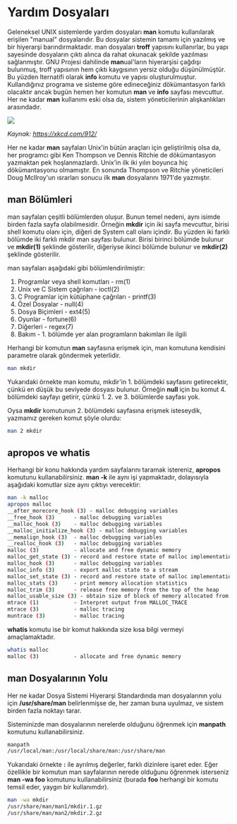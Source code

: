 # Yardım Dosyaları

Geleneksel UNIX sistemlerde yardım dosyaları **man** komutu kullanılarak erişilen "manual" dosyalarıdır. Bu dosyalar sistemin tamamı için yazılmış ve bir hiyerarşi barındırmaktadır. man dosyaları **troff** yapısını kullanırlar, bu yapı sayesinde dosyaların çıktı alınca da rahat okunacak şekilde yazılması sağlanmıştır. GNU Projesi dahilinde **man**ual'ların hiyerarşisi çağdışı bulunmuş, troff yapısının hem çıktı kaygısının yersiz olduğu düşünülmüştür. Bu yüzden lternatifi olarak **info** komutu ve yapısı oluşturulmuştur. Kullandığınız programa ve sisteme göre edineceğiniz dökümantasyon farklı olacaktır ancak bugün hemen her komutun **man** ve **info** sayfası mevcuttur. Her ne kadar **man** kullanımı eski olsa da, sistem yöneticilerinin alışkanlıkları arasındadır.

![](https://imgs.xkcd.com/comics/manual_override.png)

*Kaynak: https://xkcd.com/912/*

Her ne kadar **man** sayfaları Unix'in bütün araçları için geliştirilmiş olsa da, her programcı gibi Ken Thompson ve Dennis Ritchie de dökümantasyon yazmaktan pek hoşlanmazlardı. Unix'in ilk iki yılın boyunca hiç dökümantasyonu olmamıştır. En sonunda Thompson ve Ritchie yöneticileri Doug McIlroy'un ısrarları sonucu ilk **man** dosyalarını 1971'de yazmıştır.

## man Bölümleri

man sayfaları çeşitli bölümlerden oluşur. Bunun temel nedeni, aynı isimde birden fazla sayfa olabilmesidir. Örneğin **mkdir** için iki sayfa mevcuttur, birisi shell komutu olanı için, diğeri de System call olanı içindir. Bu yüzden iki farklı bölümde iki farklı mkdir man sayfası bulunur. Birisi birinci bölümde bulunur ve **mkdir(1)** şeklinde gösterilir, diğeriyse ikinci bölümde bulunur ve **mkdir(2)** şeklinde gösterilir.

man sayfaları aşağıdaki gibi bölümlendirilmiştir:

1. Programlar veya shell komutları - rm(1)
2. Unix ve C Sistem çağrıları - ioctl(2)
3. C Programlar için kütüphane çağrıları - printf(3)
4. Özel Dosyalar - null(4)
5. Dosya Biçimleri - ext4(5)
6. Oyunlar - fortune(6)
7. Diğerleri - regex(7)
8. Bakım - 1. bölümde yer alan programların bakımları ile ilgili

Herhangi bir komutun **man** sayfasına erişmek için, man komutuna kendisini parametre olarak göndermek yeterlidir.

```bash
man mkdir
```

Yukarıdaki örnekte man komutu, mkdir'in 1. bölümdeki sayfasını getirecektir, çünkü en düşük bu seviyede dosyası bulunur. Örneğin **null** için bu komut 4. bölümdeki sayfayı getirir, çünkü 1. 2. ve 3. bölümlerde sayfası yok.

Oysa **mkdir** komutunun 2. bölümdeki sayfasına erişmek isteseydik, yazmamız gereken komut şöyle olurdu:

```bash
man 2 mkdir
```

## apropos ve whatis

Herhangi bir konu hakkında yardım sayfalarını taramak istereniz, **apropos** komutunu kullanabilirsiniz. **man -k** ile aynı işi yapmaktadır, dolayısıyla aşağıdaki komutlar size aynı çıktıyı verecektir:

```bash
man -k malloc
apropos malloc
__after_morecore_hook (3) - malloc debugging variables
__free_hook (3)      - malloc debugging variables
__malloc_hook (3)    - malloc debugging variables
__malloc_initialize_hook (3) - malloc debugging variables
__memalign_hook (3)  - malloc debugging variables
__realloc_hook (3)   - malloc debugging variables
malloc (3)           - allocate and free dynamic memory
malloc_get_state (3) - record and restore state of malloc implementation
malloc_hook (3)      - malloc debugging variables
malloc_info (3)      - export malloc state to a stream
malloc_set_state (3) - record and restore state of malloc implementation
malloc_stats (3)     - print memory allocation statistics
malloc_trim (3)      - release free memory from the top of the heap
malloc_usable_size (3) - obtain size of block of memory allocated from heap
mtrace (1)           - Interpret output from MALLOC_TRACE
mtrace (3)           - malloc tracing
muntrace (3)         - malloc tracing
```

**whatis** komutu ise bir komut hakkında size kısa bilgi vermeyi amaçlamaktadır.

```bash
whatis malloc
malloc (3)           - allocate and free dynamic memory
```

## man Dosyalarının Yolu

Her ne kadar Dosya Sistemi Hiyerarşi Standardında man dosyalarının yolu için **/usr/share/man** belirlenmişse de, her zaman buna uyulmaz, ve sistem birden fazla noktayı tarar.

Sisteminizde man dosyalarının nerelerde olduğunu öğrenmek için **manpath** komutunu kullanabilirsiniz.

```bash
manpath
/usr/local/man:/usr/local/share/man:/usr/share/man
```

Yukarıdaki örnekte **:** ile ayrılmış değerler, farklı dizinlere işaret eder. Eğer özellikle bir komutun man sayfalarının nerede olduğunu öğrenmek isterseniz **man -wa foo** komutunu kullanabilirsiniz (burada **foo** herhangi bir komutu temsil eder, yaygın bir kullanımdır).

```bash
man -wa mkdir
/usr/share/man/man1/mkdir.1.gz
/usr/share/man/man2/mkdir.2.gz
```

